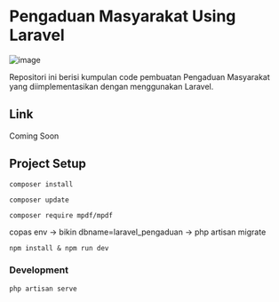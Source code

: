 # Pengaduan Masyarakat Using Laravel

![image](https://raw.githubusercontent.com/laravel/art/master/logo-lockup/5%20SVG/2%20CMYK/1%20Full%20Color/laravel-logolockup-cmyk-red.svg)

Repositori ini berisi kumpulan code pembuatan Pengaduan Masyarakat yang diimplementasikan dengan menggunakan Laravel.

## Link

Coming Soon

## Project Setup
```
composer install
```
```
composer update
```
```
composer require mpdf/mpdf
```

copas env -> bikin dbname=laravel_pengaduan -> php artisan migrate

```
npm install & npm run dev
```
### Development
```
php artisan serve
```
